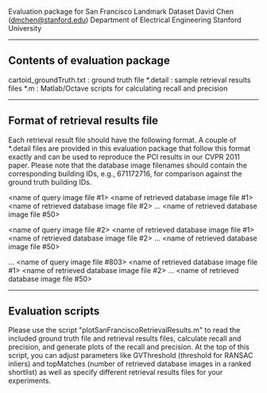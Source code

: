 Evaluation package for San Francisco Landmark Dataset
David Chen (dmchen@stanford.edu)
Department of Electrical Engineering
Stanford University

---------------------------------------------------------
Contents of evaluation package
---------------------------------------------------------
cartoid_groundTruth.txt : ground truth file
*.detail : sample retrieval results files
*.m : Matlab/Octave scripts for calculating recall and precision

---------------------------------------------------------
Format of retrieval results file
---------------------------------------------------------
Each retrieval result file should have the following format. A couple of *.detail files are provided in 
this evaluation package that follow this format exactly and can be used to reproduce the PCI results in 
our CVPR 2011 paper. Please note that the database image filenames should contain the corresponding 
building IDs, e.g., 671172716, for comparison against the ground truth building IDs.

<name of query image file #1>
<number of RANSAC inliers> <dummy indicator> <name of retrieved database image file #1>
<number of RANSAC inliers> <dummy indicator> <name of retrieved database image file #2>
...
<number of RANSAC inliers> <dummy indicator> <name of retrieved database image file #50>

<name of query image file #2>
<number of RANSAC inliers> <dummy indicator> <name of retrieved database image file #1>
<number of RANSAC inliers> <dummy indicator> <name of retrieved database image file #2>
...
<number of RANSAC inliers> <dummy indicator> <name of retrieved database image file #50>

...
<name of query image file #803>
<number of RANSAC inliers> <dummy indicator> <name of retrieved database image file #1>
<number of RANSAC inliers> <dummy indicator> <name of retrieved database image file #2>
...
<number of RANSAC inliers> <dummy indicator> <name of retrieved database image file #50>

---------------------------------------------------------
Evaluation scripts
---------------------------------------------------------

Please use the script "plotSanFranciscoRetrievalResults.m" to read the included ground truth file and 
retrieval results files, calculate recall and precision, and generate plots of the recall and 
precision. At the top of this script, you can adjust parameters like GVThreshold (threshold for 
RANSAC inliers) and topMatches (number of retrieved database images in a ranked shortlist) as well as 
specify different retrieval results files for your experiments.
